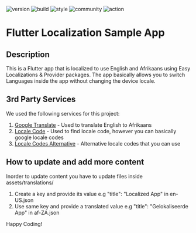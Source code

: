 ![version](https://img.shields.io/badge/version-1.0.0-blue)
![build](https://img.shields.io/badge/build-passing-green)
![style](https://img.shields.io/badge/style-non_chalant_drip-yellow)
![community](https://img.shields.io/badge/community-foenem-red)
![action](https://img.shields.io/badge/action-slide_on_bugs_and_opps-8A2BE2)

# Flutter Localization Sample App

## Description
This is a Flutter app that is localized to use English and Afrikaans using Easy Localizations & Provider packages. The app basically allows you to switch Languages inside the app without changing the device locale.

## 3rd Party Services 
We used the following services for this project:
1. [Google Translate](https://translate.google.com/) - Used to translate English to Afrikaans
2. [Locale Code](https://saimana.com/list-of-country-locale-code/) - Used to find locale code, however you can basically google locale codes
3. [Locale Codes Alternative](http://www.lingoes.net/en/translator/langcode.htm) - Alternative locale codes that you can use

## How to update and add more content 
Inorder to update content you have to update files inside assets/translations/
1. Create a key and provide its value e.g "title": "Localized App" in en-US.json
2. Use same key and provide a translated value e.g "title": "Gelokaliseerde App" in af-ZA.json

Happy Coding!
 
